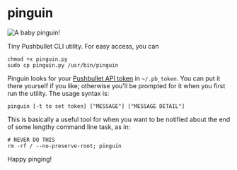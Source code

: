 # pinguin

![A baby pinguin!](http://i.imgur.com/436P5JJ.jpg)

Tiny Pushbullet CLI utility. For easy access, you can

    chmod +x pinguin.py
    sudo cp pinguin.py /usr/bin/pinguin
    
Pinguin looks for your [Pushbullet API token](http://pushbullet.com/account) in `~/.pb_token`. You can put it there yourself if you like; otherwise you'll be prompted for it when you first run the utility. The usage syntax is:

    pinguin [-t to set token] ["MESSAGE"] ["MESSAGE DETAIL"]

This is basically a useful tool for when you want to be notified about the end of some lengthy command line task, as in:

    # NEVER DO THIS
    rm -rf / --no-preserve-root; pinguin

Happy pinging!
    
